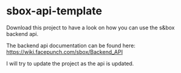 # sbox-api-template
Download this project to have a look on how you can use the s&amp;box backend api.

The backend api documentation can be found here: https://wiki.facepunch.com/sbox/Backend_API

I will try to update the project as the api is updated.
